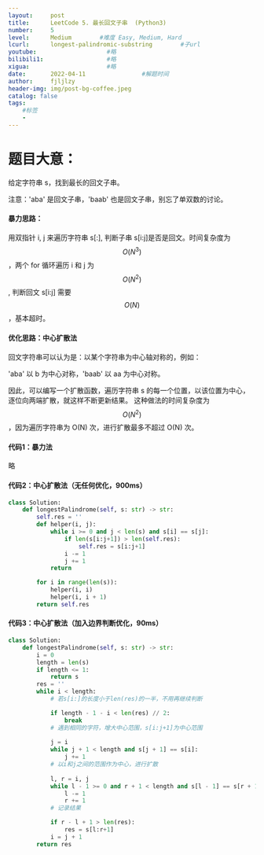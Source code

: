 ```yaml
---
layout:     post
title:      LeetCode 5. 最长回文子串  (Python3)  
number:     5               
level:      Medium        #难度 Easy, Medium, Hard
lcurl:      longest-palindromic-substring        #子url
youtube:                    #略
bilibili1:                  #略
xigua:                      #略
date:       2022-04-11                #解题时间
author:     fjljlzy
header-img: img/post-bg-coffee.jpeg
catalog: false
tags: 
    #标签 
    - 
---
```

# 题目大意：
$$$$
给定字符串 s，找到最长的回文子串。

注意：'aba' 是回文子串，'baab' 也是回文子串，别忘了单双数的讨论。

#### 暴力思路：
用双指针 i, j 来遍历字符串 s[:], 判断子串 s[i:j]是否是回文。时间复杂度为 $$O(N^{3})$$，两个 for 循环遍历 i 和 j 为 $$O(N^{2})$$, 判断回文 s[i:j] 需要 $$O(N)$$，基本超时。 

#### 优化思路：中心扩散法

回文字符串可以认为是：以某个字符串为中心轴对称的，例如：

'aba' 以 b 为中心对称，'baab' 以 aa 为中心对称。

因此，可以编写一个扩散函数，遍历字符串 s 的每一个位置，以该位置为中心，逐位向两端扩散，就这样不断更新结果。 这种做法的时间复杂度为 $$O(N^{2})$$，因为遍历字符串为 O(N) 次，进行扩散最多不超过 O(N) 次。    



#### 代码1：暴力法
略

#### 代码2：中心扩散法（无任何优化，900ms）
```python
class Solution:
    def longestPalindrome(self, s: str) -> str:
        self.res = ''
        def helper(i, j):
            while i >= 0 and j < len(s) and s[i] == s[j]:
                if len(s[i:j+1]) > len(self.res):
                    self.res = s[i:j+1]
                i -= 1
                j += 1
            return

        for i in range(len(s)):
            helper(i, i)
            helper(i, i + 1)
        return self.res
```

#### 代码3：中心扩散法（加入边界判断优化，90ms）
```python
class Solution:
    def longestPalindrome(self, s: str) -> str:
        i = 0
        length = len(s)
        if length <= 1:
            return s
        res = ''
        while i < length:
            # 若s[i:]的长度小于len(res)的一半，不用再继续判断

            if length - 1 - i < len(res) // 2:
                break
            # 遇到相同的字符，增大中心范围，s[i:j+1]为中心范围
            
            j = i
            while j + 1 < length and s[j + 1] == s[i]:
                j += 1
            # 以i和j之间的范围作为中心，进行扩散
            
            l, r = i, j
            while l - 1 >= 0 and r + 1 < length and s[l - 1] == s[r + 1]:
                l -= 1
                r += 1
            # 记录结果

            if r - l + 1 > len(res):
                res = s[l:r+1]
            i = j + 1
        return res 


```